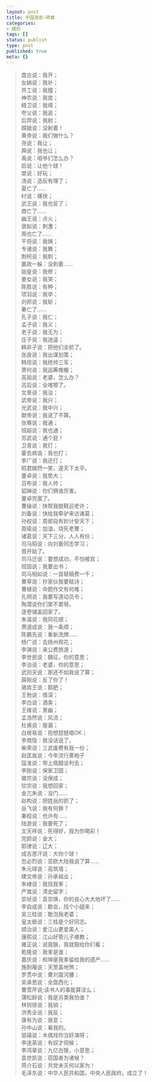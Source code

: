 ```yaml
---
layout: post
title: 中国简史—转载
categories:
- 摘抄
tags: []
status: publish
type: post
published: true
meta: {}
---
```

    
>盘古说：我开；    
>女娲说：我补；    
>共工说：我撞；    
>神农说：我尝；    
>精卫说：我填；    
>夸父说：我追；    
>后羿说：我射；    
>嫦娥说：没射着！    
>黄帝说：我们做什么？    
>尧说：我让；    
>舜说：我也让；    
>禹说：咱爷们怎么办？    
>启说：让他个球！    
>桀说：好玩；    
>汤说：造反有理了；    
>夏亡了……    
>纣说：痛快；    
>武王说：我也反了；    
>商亡了……    
>幽王说：点火；    
>褒姒说：刺激；    
>周也亡了……    
>干将说：我铸；    
>专诸说：我舞；    
>荆柯说：我刺；    
>赢政一躲：没刺着……    
>始皇说：我修；    
>姜女说：我哭；    
>陈胜说：有种；    
>项羽说：我举；    
>刘邦说：我斩；    
>秦亡了……    
>孔子说：我仁；    
>孟子说：我义；    
>老子说：我无为；    
>庄子说：我逍遥；    
>韩非子说：把他们全抓了。    
>张良说：我出谋划策；    
>韩信说：我统帅三军；    
>萧何说：我运筹帷幄；    
>高祖说：老婆，怎么办？    
>吕后说：全喀嚓了。    
>文景说：我治；    
>武帝说：我兴；    
>光武说：我中兴；    
>献帝说：我说了不算。    
>张骞说：我通；    
>班超说：我也通；    
>苏武说：通个屁！    
>卫青说：我打；    
>霍去病说：我也打；    
>李广说：我还打；    
>昭君嫣然一笑，遂天下太平。    
>董卓说：我势大；    
>吕布说：我人帅；    
>貂婵说：你们俩谁厉害。    
>董卓完蛋了。    
>曹操说：快帮我脱鞋迎老许；    
>刘备说：快给我牵驴来访诸葛；    
>孙权说：周郎自有妙计安天下；    
>周瑜说：加油，烧死老曹；    
>诸葛说：天下三分，人人有份；    
>司马昭说：向刘备同志学习；    
>晋开始了。    
>司马迁说：要想成功，不怕被宫；    
>班固说：我要出书；    
>司马相如说：一首赋稿费一千；    
>曹草说：抄家伙我要赋诗；    
>曹植说：命题作文有何难；    
>孔明说：我要写道动员令；    
>陶潜说你们累不累呀。    
>遂卷铺盖回家了。    
>朱温说：我同花顺；     
>萧道成说：我一条顺；     
>陈霸先说：重新洗牌……     
>杨广说：去扬州观花；     
>李渊说：来公费旅游；     
>李世民说：魏征，你的意思；     
>李治说：老婆，你的意思；     
>武则天说：那还不如我说了算；     
>薛刚说：反了你了！     
>骆宾王说：鹅肥；     
>王勃说：情深；     
>李白说：酒美；     
>王维说：景幽；     
>孟浩然说：风流；     
>杜甫说：屋漏；     
>白居易说：抱想琵琶唱OK；     
>李商隐：我没话说了。     
>柴荣说：三武废费有我一份；     
>赵匡胤说：今年流行黄袍子     
>寇准说：带上瓶醋谈判去；     
>李刚说：保家卫国；     
>徽宗说：没保成；     
>钦宗说：我想回家；     
>金兀朱说：没门……     
>赵构说：把姓岳的抓了；     
>岳飞说：我有何罪？     
>秦桧说：也许有……     
>陆游说：我要死了；     
>文天祥说：死得好，我为你喝彩！     
>完颜说：金大；     
>耶律说：辽大；     
>成吉思汗说：大你个球！     
>忽必烈说：亚欧大陆我说了算……     
>朱元璋说：高筑墙；     
>建文帝说：孙承祖业；     
>朱棣说：我找我爹；     
>严嵩说：清史留字；     
>崇祯说：袁崇焕，你的良心大大地坏了……     
>李自成说：歇会，找个小姐来；     
>吴三桂说：敢泡我老婆；     
>皇太极说：三桂是个好同志。     
>顺治说：爱江山更爱美人；     
>康熙说：江山好管儿子难教；     
>雍正说：说我狠，我就狠给你们看；     
>乾隆说：我爹是谁；     
>嘉庆说：和坤是我爹留给我的遗产……     
>施耐庵说：天罡盖地煞；     
>罗贯中说：曹刘震河腰；     
>吴承恩说：全盘西化；     
>曹雪芹说;读书人的事能算淫么；     
>蒲松龄说：我是另类我怕谁？     
>林则徐说：我销；     
>洪秀全说：我反；     
>康有为说：我变；     
>孙中山说：看我的。     
>慈禧说：木偶戏你当好演呀；     
>李连英说：有奴才伺候；     
>李鸿章说：九亿白银，小意思；     
>袁世凯说：窃国者为诸候？     
>蒋介石说：共党未灭何以家为！     
>毛泽东说：中华人民共和国，中央人民政府，成立了！    
